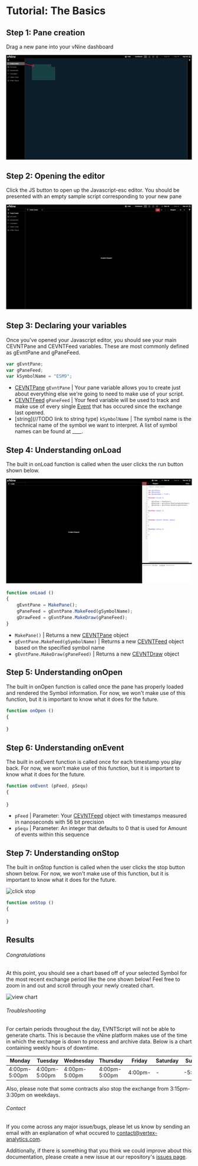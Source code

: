 # Tutorial: The Basics

## Step 1: Pane creation

Drag a new pane into your vNine dashboard

![drag pane](../asset/drag_pane.png)

## Step 2: Opening the editor

Click the JS button to open up the Javascript-esc editor. 
You should be presented with an empty sample script corresponding to your new pane

![click js](../asset/click_js.png)

## Step 3: Declaring your variables

Once you've opened your Javascript editor, you should see your main CEVNTPane and CEVNTFeed variables. 
These are most commonly defined as gEvntPane and gPaneFeed.  

```js
var gEvntPane;
var gPaneFeed;
var kSymbolName = "ESM9";
```

- [CEVNTPane](https://bblake.info/doc/class/src/index.js~CEvntPane.html) ```gEvntPane``` | 
Your pane variable allows you to create just about everything else we're going to need 
to make use of your script.
- [CEVNTFeed](https://bblake.info/doc/class/src/index.js~CEvntFeed.html) ```gPaneFeed``` | 
Your feed variable will be used to track and make use of every single [Event](https://bblake.info/doc/class/src/index.js~Event.html) 
that has occured since the exchange last opened.
- [string](//TODO link to string type) ```kSymbolName``` | 
The symbol name is the technical name of the symbol we want to interpret. 
A list of symbol names can be found at ____.

[//]: # "[symbols](link to symbol names)"

## Step 4: Understanding onLoad

The built in onLoad function is called when the user clicks the run button shown below.

![click run](../asset/click_run.png)

```js
function onLoad ()
{
	gEvntPane = MakePane();
    gPaneFeed = gEvntPane.MakeFeed(gSymbolName);
    gDrawFeed = gEvntPane.MakeDraw(gPaneFeed);	
}
```

- ```MakePane()``` | Returns a new [CEVNTPane](https://bblake.info/doc/class/src/index.js~CEvntPane.html) object
- ```gEvntPane.MakeFeed(gSymbolName)``` | Returns a new [CEVNTFeed](https://bblake.info/doc/class/src/index.js~CEvntFeed.html) object based on the specified symbol name 
- ```gEvntPane.MakeDraw(gPaneFeed)``` | Returns a new [CEVNTDraw](https://bblake.info/doc/class/src/index.js~CEVNTDraw.html) object

## Step 5: Understanding onOpen

The built in onOpen function is called once the pane has properly loaded and rendered the Symbol information. 
For now, we won't make use of this function, but it is important to know what it does for the future.

```js
function onOpen ()
{
	
}
```

## Step 6: Understanding onEvent

The built in onEvent function is called once for each timestamp you play back. 
For now, we won't make use of this function, but it is important to know what it does for the future.

```js
function onEvent (pFeed, pSequ)
{
	
}
```

- ```pFeed``` | Parameter: Your [CEVNTFeed](https://bblake.info/doc/class/src/index.js~CEvntPane.html) object with timestamps measured in nanoseconds with 56 bit precision
- ```pSequ``` | Parameter: An integer that defaults to 0 that is used for Amount of events within this sequence

## Step 7: Understanding onStop

The built in onStop function is called when the user clicks the stop button shown below. 
For now, we won't make use of this function, but it is important to know what it does for the future.

![click stop](../asset/click_stop.png)

[//]: # "//TODO add image"

```js
function onStop ()
{
	
}
```

## Results

###### Congratulations

At this point, you should see a chart based off of your selected Symbol for the most recent exchange period like the one shown below! 
Feel free to zoom in and out and scroll through your newly created chart.

![view chart](../asset/view_chart.png)

[//]: # "//TODO add image"

###### Troubleshooting

For certain periods throughout the day, EVNTScript will not be able to generate charts. 
This is because the vNine platform makes use of the time in which the exchange is down to process and archive data. 
Below is a chart containing weekly hours of downtime.

| Monday        | Tuesday       | Wednesday     | Thursday      | Friday  | Saturday | Sunday  |
|---------------|---------------|---------------|---------------|---------|----------|---------|
| 4:00pm-5:00pm | 4:00pm-5:00pm | 4:00pm-5:00pm | 4:00pm-5:00pm | 4:00pm- | -        | -5:00pm |

Also, please note that some contracts also stop the exchange from 3:15pm-3:30pm on weekdays.

###### Contact

If you come across any major issue/bugs, please let us know by sending an email with an explanation of what occured to 
[contact@vertex-analytics.com](mailto:contact@vertex-analytics.com).

Additionally, if there is something that you think we could improve about this documentation, 
please create a new issue at our repository's [issues page](https://github.com/PlGGS/xva-doc/issues).
